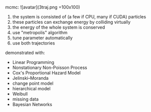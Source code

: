 mcmc:
![avatar](3traj.png =100x100)

1. the system is consisted of (a few if CPU, many if CUDA) particles
2. these particles can exchange energy by colliding virtually
3. the energy of the whole system is conserved
4. use "metropolis" algorithm
5. tune parameter automatically
6. use both trajectories

demonstrated with:
* Linear Programming
* Nonstationary Non-Poisson Process
* Cox's Proportional Hazard Model
* Jelinski–Moranda
* change point model
* hierarchical model
* Weibull
* missing data
* Bayesian Networks
